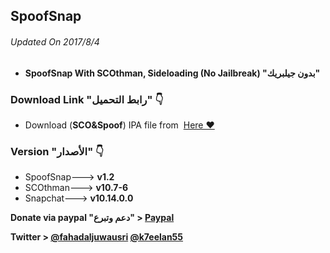 ## **SpoofSnap**
###### Updated On 2017/8/4
- **SpoofSnap With SCOthman, Sideloading (No Jailbreak) "بدون جيلبريك"**



###  Download Link "رابط التحميل" 👇
 - Download (**SCO&Spoof**) IPA file from  [Here ❤️](https://mega.nz/#!JFcSUBgQ!_U1B1wzGJPRIyXPwUxgZzc13TsxLPVrYo7XiPpfAkog)


### Version "الأصدار" 👇
- SpoofSnap---> **v1.2**
- SCOthman---> **v10.7-6**
- Snapchat---> **v10.14.0.0**

 **Donate via paypal "دعم وتبرع" > [Paypal](https://www.paypal.me/Spoofsnap)**

**Twitter > [@fahadaljuwausri](https://twitter.com/fahadaljuwausri) [@k7eelan55](https://twitter.com/K7eelan55)**

